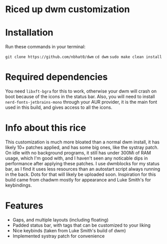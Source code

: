 # Riced up dwm customization

# Installation
Run these commands in your terminal:

`git clone https://github.com/nbhat0/dwm`
`cd dwm`
`sudo make clean install`

# Required dependencies
You need `libxft-bgra` for this to work, otherwise your dwm will crash on boot because of the icons in the status bar. Also, you will
need to install `nerd-fonts-jetbrains-mono` through your AUR provider, it is the main font used in this build, and gives access to all 
the icons. 

# Info about this rice
This customization is much more bloated than a normal dwm install, it has likely 10+ patches applied, and has some big ones, like the
systray patch. On idle with no background programs, it still has under 300Mi of RAM usage, which I'm good with, and I haven't seen any noticable dips in performance after applying these patches. I use dwmblocks for my status bar, as I find it uses less resources than an autostart script always running in the back. Dots for that will likely be uploaded soon. Inspiration for this build came from chadwm mostly for appearance and Luke Smith's for keybindings. 

# Features
* Gaps, and multiple layouts (including floating)
* Padded status bar, with tags that can be customized to your liking
* Nice keybinds (taken from Luke Smith's build of dwm)
* Implemented systray patch for convenience
